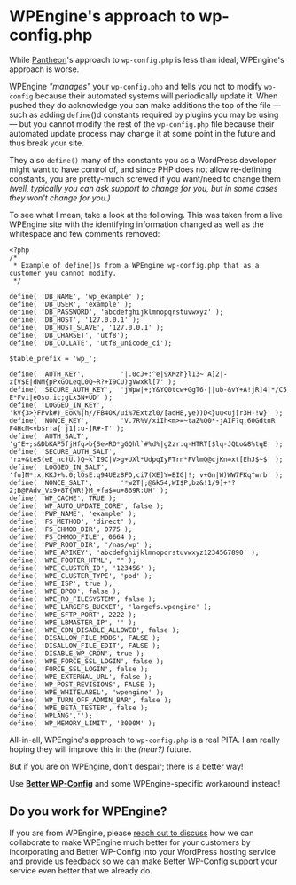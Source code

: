 # WPEngine's approach to wp-config.php
While [Pantheon](pantheon.md)'s approach to `wp-config.php` is less than ideal, WPEngine's approach is worse. 

WPEngine _"manages"_ your `wp-config.php` and tells you not to modify `wp-config` because their automated systems will periodically update it. When pushed they do acknowledge you can  make additions the top of the file &mdash; such as adding `define`()d constants required by plugins you may be using &mdash; but you cannot modify the rest of the `wp-config.php` file because their automated update process may change it at some point in the future and thus break your site.

They also `define()` many of the constants you as a WordPress developer might want to have control of, and since PHP does not allow re-defining constants, you are pretty-much screwed if you want/need to change them _(well, typically you can ask support to change for you, but in some cases they won't change for you.)_  

To see what I mean, take a look at the following. This was taken from a live WPEngine site with the identifying information changed as well as the whitespace and few comments removed:

```
<?php
/*
 * Example of define()s from a WPEngine wp-config.php that as a customer you cannot modify.
 */

define( 'DB_NAME', 'wp_example' );
define( 'DB_USER', 'example' );
define( 'DB_PASSWORD', 'abcdefghijklmnopqrstuvwxyz' );
define( 'DB_HOST', '127.0.0.1' );
define( 'DB_HOST_SLAVE', '127.0.0.1' );
define( 'DB_CHARSET', 'utf8');
define( 'DB_COLLATE', 'utf8_unicode_ci');

$table_prefix = 'wp_';

define( 'AUTH_KEY',         '|.0cJ+:^e|9XMzh}l13~ A]2|-z[V$E|dNM{pPxGOLeqL0Q~R?+I9CU)gVwxkl[7' );
define( 'SECURE_AUTH_KEY',  'jWpw|+;Y&YQ0tcw+GgT6-||ub-&vY+A!jR]4|*/C5 E*Fvi|e0so.ic;gLx3N+UD' );
define( 'LOGGED_IN_KEY',    'kV{3>}FPvk#)_EoK%|h//FB4OK/ui%7Extzl0/[adHB,ye))D<}uu<uj[r3H-!w}' );
define( 'NONCE_KEY',        'V.7R%V/xiIh<m>=~taZ%Q0*-jAIF?q,60GdtnR F4HcM<vb$r!a{ j1]:u-]R#-T' );
define( 'AUTH_SALT',        'g^E+;s&DbKAP5fjHfq>b{Se>RO*gGQhl`#%d%|g2zr:q-HTRT[$lq-JQLo&8%tqE' );
define( 'SECURE_AUTH_SALT', 'rx+&teS(eE_nc)U.)Q~k`I9C|V>g+UXl*UdpqIyFTrn*FVlmQ@cjKn=xt[EhJ$~$' );
define( 'LOGGED_IN_SALT',   'fu]M*;x,KKJ+%.0;lOsE:q94UEz8FO,ci7(XE]Y=BIG|!; v+Gn|W)WW7FKq^wrb' );
define( 'NONCE_SALT',       '*w2T|;@&k54,WI$P,bz&!1/9]+*?2;B@PAdv_Vx9+8T{WR!}M_+fa$=u+869R:UH' );
define( 'WP_CACHE', TRUE );
define( 'WP_AUTO_UPDATE_CORE', false );
define( 'PWP_NAME', 'example' );
define( 'FS_METHOD', 'direct' );
define( 'FS_CHMOD_DIR', 0775 );
define( 'FS_CHMOD_FILE', 0664 );
define( 'PWP_ROOT_DIR', '/nas/wp' );
define( 'WPE_APIKEY', 'abcdefghijklmnopqrstuvwxyz1234567890' );
define( 'WPE_FOOTER_HTML', "" );
define( 'WPE_CLUSTER_ID', '123456' );
define( 'WPE_CLUSTER_TYPE', 'pod' );
define( 'WPE_ISP', true );
define( 'WPE_BPOD', false );
define( 'WPE_RO_FILESYSTEM', false );
define( 'WPE_LARGEFS_BUCKET', 'largefs.wpengine' );
define( 'WPE_SFTP_PORT', 2222 );
define( 'WPE_LBMASTER_IP', '' );
define( 'WPE_CDN_DISABLE_ALLOWED', false );
define( 'DISALLOW_FILE_MODS', FALSE );
define( 'DISALLOW_FILE_EDIT', FALSE );
define( 'DISABLE_WP_CRON', true );
define( 'WPE_FORCE_SSL_LOGIN', false );
define( 'FORCE_SSL_LOGIN', false );
define( 'WPE_EXTERNAL_URL', false );
define( 'WP_POST_REVISIONS', FALSE );
define( 'WPE_WHITELABEL', 'wpengine' );
define( 'WP_TURN_OFF_ADMIN_BAR', false );
define( 'WPE_BETA_TESTER', false );
define( 'WPLANG','');
define( 'WP_MEMORY_LIMIT', '3000M' );
```

All-in-all, WPEngine's approach to `wp-config.php` is a real PITA. I am really hoping they will improve this in the _(near?)_ future.

But if you are on WPEngine, don't despair; there is a better way! 

Use [**Better WP-Config**](https://github.com/wplib/better-wp-config) and some WPEngine-specific workaround instead!

## Do you work for WPEngine?
If you are from WPEngine, please [reach out to discuss](mailto:team@wplib.org) how we can collaborate to make WPEngine much better for your customers by incorporating and Better WP-Config into your WordPress hosting service and provide us feedback so we can make Better WP-Config support your service even better that we already do.
